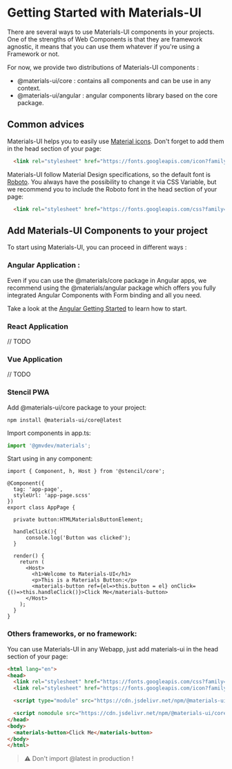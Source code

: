 # Getting Started with Materials-UI

There are several ways to use Materials-UI components in your projects. One of the strengths of Web Components is that they are framework agnostic, it means that you can use them whatever if you're using a Framework or not.

For now, we provide two distributions of Materials-UI components :
- @materials-ui/core : contains all components and can be use in any context.
- @materials-ui/angular : angular components library based on the core package.


## Common advices

Materials-UI helps you to easily use [Material icons](https://material.io/resources/icons). Don't forget to add them in the head section of your page: 
```html
  <link rel="stylesheet" href="https://fonts.googleapis.com/icon?family=Material+Icons">
```

Materials-UI follow Material Design specifications, so the default font is [Roboto](https://fonts.google.com/specimen/Roboto). You always have the possibility to change it via CSS Variable, but we recommend you to include the Roboto font in the head section of your page:
```html
  <link rel="stylesheet" href="https://fonts.googleapis.com/css?family=Roboto:300,400,500">
```

## Add Materials-UI Components to your project

To start using Materials-UI, you can proceed in different ways :

### Angular Application :

Even if you can use the @materials/core package in Angular apps, we recommend using the @materials/angular package which offers you fully integrated Angular Components with Form binding and all you need.

Take a look at the [Angular Getting Started](./packages/angular) to learn how to start.

### React Application

// TODO

### Vue Application

// TODO

### Stencil PWA

Add @materials-ui/core package to your project:

```shell 
npm install @materials-ui/core@latest
```

Import components in app.ts:

```ts
import '@gmvdev/materials';
```

Start using in any component:

```tsx
import { Component, h, Host } from '@stencil/core';

@Component({
  tag: 'app-page',
  styleUrl: 'app-page.scss'
})
export class AppPage {

  private button:HTMLMaterialsButtonElement;

  handleClick(){
      console.log('Button was clicked');
  }

  render() {
    return (
      <Host>
        <h1>Welcome to Materials-UI</h1>
        <p>This is a Materials Button:</p>
        <materials-button ref={el=>this.button = el} onClick={()=>this.handleClick()}>Click Me</materials-button>
      </Host>
    );
  }
}
```
### Others frameworks, or no framework: 

You can use Materials-UI in any Webapp, just add materials-ui in the head section of your page:
```html
<html lang="en">
<head>
  <link rel="stylesheet" href="https://fonts.googleapis.com/css?family=Roboto:300,400,500,700">
  <link rel="stylesheet" href="https://fonts.googleapis.com/icon?family=Material+Icons">

  <script type="module" src="https://cdn.jsdelivr.net/npm/@materials-ui/core@latest/dist/materials/materials.esm.js"></script>

  <script nomodule src="https://cdn.jsdelivr.net/npm/@materials-ui/core@latest/dist/materials/materials.js"></script>
</head>
<body>
  <materials-button>Click Me</materials-button>
</body>
</html>
```
> :warning: Don't import @latest in production !